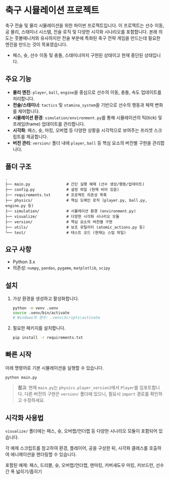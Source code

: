 # 축구 시뮬레이션 프로젝트

축구 전술 및 물리 시뮬레이션을 위한 파이썬 프로젝트입니다. 이 프로젝트는 선수 이동, 공 물리, 스태미너 시스템, 전술 로직 및 다양한 시각화 시나리오를 포함합니다.
본래 의도는 풋볼매니저와 유사하지만 전술 부분에 특화된 축구 전략 게임을 만드는데 필요한 엔진을 만드는 것이 목표였습니다.
+ 패스, 슛, 선수 이동 및 충돌, 스태미너까지 구현된 상태이고 현재 중단된 상태입니다.

## 주요 기능

  - **물리 엔진**: `player`, `ball`, `engine`을 중심으로 선수의 이동, 충돌, 속도 업데이트를 처리합니다.
  - **전술/스태미너**: `tactics` 및 `stamina_system`을 기반으로 선수의 행동과 체력 변화를 제어합니다.
  - **시뮬레이션 환경**: `simulation/environment.py`를 통해 시뮬레이션의 틱(tick) 및 프레임(frame) 업데이트를 관리합니다.
  - **시각화**: 패스, 슛, 마킹, 오버랩 등 다양한 상황을 시각적으로 보여주는 프리셋 스크립트를 제공합니다.
  - **버전 관리**: `version/` 폴더 내에 `player`, `ball` 등 핵심 요소의 버전별 구현을 관리합니다.

## 폴더 구조

```
.
├── main.py                # 간단 실행 예제 (선수 생성/행동/업데이트)
├── config.py              # 설정 파일 (현재 비어 있음)
├── requirements.txt       # 프로젝트 의존성 목록
├── physics/               # 핵심 도메인 로직 (player.py, ball.py, engine.py 등)
├── simulation/            # 시뮬레이션 환경 (environment.py)
├── visualize/             # 다양한 시각화 시나리오 모듈
├── version/               # 핵심 요소의 버전별 구현
├── utils/                 # 보조 유틸리티 (atomic_actions.py 등)
└── test/                  # 테스트 코드 (현재는 스텁 파일)
```

## 요구 사항

  - Python 3.x
  - 의존성: `numpy`, `pandas`, `pygame`, `matplotlib`, `scipy`

## 설치

1.  가상 환경을 생성하고 활성화합니다.
    ```bash
    python -m venv .venv
    source .venv/bin/activate
    # Windows의 경우: .venv\Scripts\activate
    ```
2.  필요한 패키지를 설치합니다.
    ```bash
    pip install -r requirements.txt
    ```

## 빠른 시작

아래 명령어로 기본 시뮬레이션을 실행할 수 있습니다.

```bash
python main.py
```

> **참고**: 현재 `main.py`는 `physics.player_version2`에서 `Player`를 임포트합니다. 다른 버전의 구현은 `version/` 폴더에 있으니, 필요시 `import` 경로를 확인하고 수정하세요.

## 시각화 사용법

`visualize/` 폴더에는 패스, 슛, 오버랩/언더랩 등 다양한 시나리오 모듈이 포함되어 있습니다.

각 예제 스크립트를 참고하여 환경, 플레이어, 공을 구성한 뒤, 시각화 클래스를 호출하여 애니메이션을 렌더링할 수 있습니다.

포함된 예제: 패스, 드리블, 슛, 오버랩/언더랩, 맨마킹, 커버섀도우 마킹, 커브드런, 선수간 폭 넓히기/좁히기
